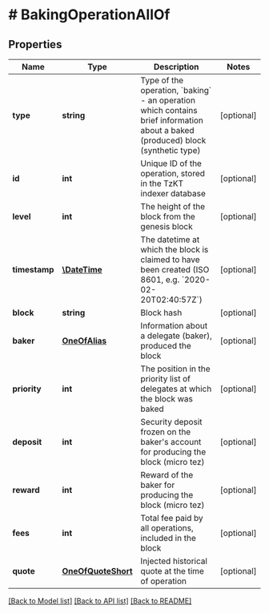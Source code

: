 # # BakingOperationAllOf

## Properties

Name | Type | Description | Notes
------------ | ------------- | ------------- | -------------
**type** | **string** | Type of the operation, &#x60;baking&#x60; - an operation which contains brief information about a baked (produced) block (synthetic type) | [optional]
**id** | **int** | Unique ID of the operation, stored in the TzKT indexer database | [optional]
**level** | **int** | The height of the block from the genesis block | [optional]
**timestamp** | [**\DateTime**](\DateTime.md) | The datetime at which the block is claimed to have been created (ISO 8601, e.g. &#x60;2020-02-20T02:40:57Z&#x60;) | [optional]
**block** | **string** | Block hash | [optional]
**baker** | [**OneOfAlias**](OneOfAlias.md) | Information about a delegate (baker), produced the block | [optional]
**priority** | **int** | The position in the priority list of delegates at which the block was baked | [optional]
**deposit** | **int** | Security deposit frozen on the baker&#39;s account for producing the block (micro tez) | [optional]
**reward** | **int** | Reward of the baker for producing the block (micro tez) | [optional]
**fees** | **int** | Total fee paid by all operations, included in the block | [optional]
**quote** | [**OneOfQuoteShort**](OneOfQuoteShort.md) | Injected historical quote at the time of operation | [optional]

[[Back to Model list]](../../README.md#models) [[Back to API list]](../../README.md#endpoints) [[Back to README]](../../README.md)
